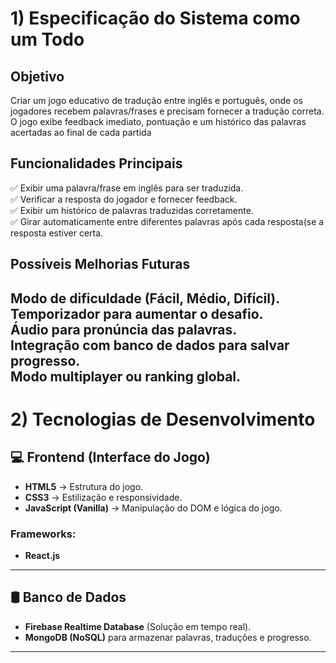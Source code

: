 # 1) Especificação do Sistema como um Todo

##  Objetivo
Criar um jogo educativo de tradução entre inglês e português, onde os jogadores recebem palavras/frases e precisam fornecer a tradução correta. O jogo exibe feedback imediato, pontuação e um histórico das palavras acertadas ao final de cada partida

##  Funcionalidades Principais
✅ Exibir uma palavra/frase em inglês para ser traduzida.  
✅ Verificar a resposta do jogador e fornecer feedback.  
✅ Exibir um histórico de palavras traduzidas corretamente.  
✅ Girar automaticamente entre diferentes palavras após cada resposta(se a resposta estiver certa.   

##  Possíveis Melhorias Futuras
Modo de dificuldade (Fácil, Médio, Difícil).  
Temporizador para aumentar o desafio.  
Áudio para pronúncia das palavras.  
Integração com banco de dados para salvar progresso.  
Modo multiplayer ou ranking global.  
---

# 2) Tecnologias de Desenvolvimento

## 💻 Frontend (Interface do Jogo)
- **HTML5** → Estrutura do jogo.  
- **CSS3** → Estilização e responsividade.  
- **JavaScript (Vanilla)** → Manipulação do DOM e lógica do jogo.  

### Frameworks:
- **React.js**
---

## 🛢️ Banco de Dados
- **Firebase Realtime Database** (Solução em tempo real).  
- **MongoDB (NoSQL)** para armazenar palavras, traduções e progresso.  

---
